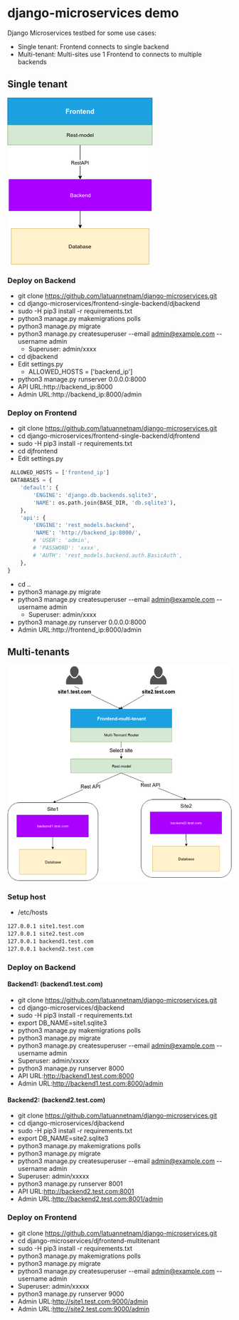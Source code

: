 # django-microservices demo
Django Microservices testbed for some use cases:
* Single tenant: Frontend connects to single backend
* Multi-tenant: Multi-sites use 1 Frontend to connects to multiple backends

## Single tenant
![Single tenant architecture](Microservices-Testbed-Frontend-Single-Tenant.png)

### Deploy on Backend
* git clone https://github.com/latuannetnam/django-microservices.git
* cd django-microservices/frontend-single-backend/djbackend
* sudo -H pip3 install -r requirements.txt
* python3 manage.py makemigrations polls
* python3 manage.py migrate
* python3 manage.py createsuperuser --email admin@example.com --username admin
  * Superuser: admin/xxxx
* cd djbackend
* Edit settings.py
  * ALLOWED_HOSTS = ['backend_ip']
* python3 manage.py runserver 0.0.0.0:8000
* API URL:http://backend_ip:8000
* Admin URL:http://backend_ip:8000/admin

### Deploy on Frontend
* git clone https://github.com/latuannetnam/django-microservices.git
* cd django-microservices/frontend-single-backend/djfrontend
* sudo -H pip3 install -r requirements.txt
* cd djfrontend
* Edit settings.py
``` python
 ALLOWED_HOSTS = ['frontend_ip']
 DATABASES = {
    'default': {
        'ENGINE': 'django.db.backends.sqlite3',
        'NAME': os.path.join(BASE_DIR, 'db.sqlite3'),
    },
    'api': {
        'ENGINE': 'rest_models.backend',
        'NAME': 'http://backend_ip:8000/',
        # 'USER': 'admin',
        # 'PASSWORD': 'xxxx',
        # 'AUTH': 'rest_models.backend.auth.BasicAuth',
    },
}
```
* cd ..
* python3 manage.py migrate
* python3 manage.py createsuperuser --email admin@example.com --username admin
  * Superuser: admin/xxxx
* python3 manage.py runserver 0.0.0.0:8000
* Admin URL:http://frontend_ip:8000/admin

## Multi-tenants
![Multi-tenants architecture](Microservices-Testbed-Frontend-Multi-Tenants.png)

### Setup host
* /etc/hosts
``` bash
127.0.0.1 site1.test.com 
127.0.0.1 site2.test.com
127.0.0.1 backend1.test.com
127.0.0.1 backend2.test.com
```
### Deploy on Backend
#### Backend1: (backend1.test.com)
* git clone https://github.com/latuannetnam/django-microservices.git
* cd django-microservices/djbackend
* sudo -H pip3 install -r requirements.txt
* export DB_NAME=site1.sqlite3
* python3 manage.py makemigrations polls
* python3 manage.py migrate
* python3 manage.py createsuperuser --email admin@example.com --username admin
 * Superuser: admin/xxxxx
* python3 manage.py runserver 8000
* API URL:http://backend1.test.com:8000
* Admin URL:http://backend1.test.com:8000/admin
#### Backend2: (backend2.test.com)
* git clone https://github.com/latuannetnam/django-microservices.git
* cd django-microservices/djbackend
* sudo -H pip3 install -r requirements.txt
* export DB_NAME=site2.sqlite3
* python3 manage.py makemigrations polls
* python3 manage.py migrate
* python3 manage.py createsuperuser --email admin@example.com --username admin
 * Superuser: admin/xxxxx
* python3 manage.py runserver 8001
* API URL:http://backend2.test.com:8001
* Admin URL:http://backend2.test.com:8001/admin

### Deploy on Frontend
* git clone https://github.com/latuannetnam/django-microservices.git
* cd django-microservices/djfrontend-multitenant
* sudo -H pip3 install -r requirements.txt
* python3 manage.py makemigrations polls
* python3 manage.py migrate
* python3 manage.py createsuperuser --email admin@example.com --username admin
 * Superuser: admin/xxxxx
* python3 manage.py runserver 9000
* Admin URL:http://site1.test.com:9000/admin
* Admin URL:http://site2.test.com:9000/admin


